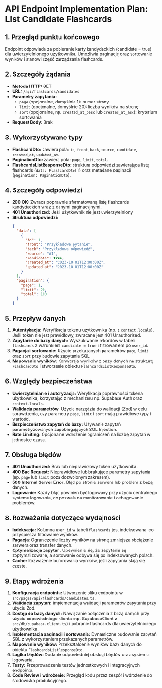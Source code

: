 # API Endpoint Implementation Plan: List Candidate Flashcards

## 1. Przegląd punktu końcowego

Endpoint odpowiada za pobieranie karty kandydackich (candidate = true) dla uwierzytelnionego użytkownika. Umożliwia paginację oraz sortowanie wyników i stanowi część zarządzania flashcards.

## 2. Szczegóły żądania

- **Metoda HTTP:** GET
- **URL:** `/api/flashcards/candidates`
- **Parametry zapytania:**
  - `page` (opcjonalne, domyślnie 1): numer strony
  - `limit` (opcjonalne, domyślnie 20): liczba wyników na stronę
  - `sort` (opcjonalne, np. `created_at_desc` lub `created_at_asc`): kryterium sortowania
- **Request Body:** Brak

## 3. Wykorzystywane typy

- **FlashcardDto:** zawiera pola: `id`, `front`, `back`, `source`, `candidate`, `created_at`, `updated_at`.
- **PaginationDto:** zawiera pola: `page`, `limit`, `total`.
- **FlashcardsListResponseDto:** struktura odpowiedzi zawierająca listę flashcards (`data: FlashcardDto[]`) oraz metadane paginacji (`pagination: PaginationDto`).

## 4. Szczegóły odpowiedzi

- **200 OK:** Zwraca poprawnie sformatowaną listę flashcards kandydackich wraz z danymi paginacyjnymi.
- **401 Unauthorized:** Jeśli użytkownik nie jest uwierzytelniony.
- **Struktura odpowiedzi:**
  ```json
  {
    "data": [
      {
        "id": 1,
        "front": "Przykładowe pytanie",
        "back": "Przykładowa odpowiedź",
        "source": "AI",
        "candidate": true,
        "created_at": "2023-10-01T12:00:00Z",
        "updated_at": "2023-10-01T12:00:00Z"
      }
    ],
    "pagination": {
      "page": 1,
      "limit": 20,
      "total": 100
    }
  }
  ```

## 5. Przepływ danych

1. **Autentykacja:** Weryfikacja tokenu użytkownika (np. z `context.locals`). Jeśli token nie jest prawidłowy, zwracane jest 401 Unauthorized.
2. **Zapytanie do bazy danych:** Wyszukiwanie rekordów w tabeli `flashcards` z warunkiem `candidate = true` i filtrowaniem po `user_id`.
3. **Pagacja i sortowanie:** Użycie przekazanych parametrów `page`, `limit` oraz `sort` przy budowie zapytania SQL.
4. **Mapowanie wyników:** Konwersja wyników z bazy danych na strukturę `FlashcardDto` i utworzenie obiektu `FlashcardsListResponseDto`.

## 6. Względy bezpieczeństwa

- **Uwierzytelnianie i autoryzacja:** Weryfikacja poprawności tokena użytkownika, korzystając z mechanizmu np. Supabase Auth oraz `context.locals`.
- **Walidacja parametrów:** Użycie narzędzia do walidacji (Zod) w celu sprawdzenia, czy parametry `page`, `limit` i `sort` mają prawidłowe typy i wartości.
- **Bezpieczeństwo zapytań do bazy:** Używanie zapytań parametryzowanych zapobiegających SQL Injection.
- **Rate Limiting:** Opcjonalne wdrożenie ograniczeń na liczbę zapytań w jednostce czasu.

## 7. Obsługa błędów

- **401 Unauthorized:** Brak lub nieprawidłowy token użytkownika.
- **400 Bad Request:** Nieprawidłowe lub brakujące parametry zapytania (np. `page` lub `limit` poza dozwolonym zakresem).
- **500 Internal Server Error:** Błąd po stronie serwera lub problem z bazą danych.
- **Logowanie:** Każdy błąd powinien być logowany przy użyciu centralnego systemu logowania, co pozwala na monitorowanie i debugowanie problemów.

## 8. Rozważania dotyczące wydajności

- **Indeksacja:** Kolumna `user_id` w tabeli `flashcards` jest indeksowana, co przyspiesza filtrowanie wyników.
- **Pagacja:** Ograniczenie liczby wyników na stronę zmniejsza obciążenie serwera oraz transfer danych.
- **Optymalizacja zapytań:** Upewnienie się, że zapytania są zoptymalizowane, a sortowanie odbywa się po indeksowanych polach.
- **Cache:** Rozważenie buforowania wyników, jeśli zapytania stają się częste.

## 9. Etapy wdrożenia

1. **Konfiguracja endpointu:** Utworzenie pliku endpointu w `src/pages/api/flashcards/candidates.ts`.
2. **Walidacja zapytań:** Implementacja walidacji parametrów zapytania przy użyciu Zod.
3. **Dostęp do bazy danych:** Nawiązanie połączenia z bazą danych przy użyciu odpowiedniego klienta (np. SupabaseClient z `src/db/supabase.client.ts`) i pobranie flashcards dla uwierzytelnionego użytkownika.
4. **Implementacja paginacji i sortowania:** Dynamiczne budowanie zapytań SQL z wykorzystaniem przekazanych parametrów.
5. **Mapowanie wyników:** Przekształcenie wyników bazy danych do obiektu `FlashcardsListResponseDto`.
6. **Logika błędów:** Dodanie odpowiedniej obsługi błędów oraz systemu logowania.
7. **Testy:** Przeprowadzenie testów jednostkowych i integracyjnych endpointu.
8. **Code Review i wdrożenie:** Przegląd kodu przez zespół i wdrożenie do środowiska produkcyjnego.
